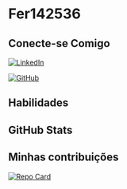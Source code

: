 # Fer142536

## Conecte-se Comigo
[![LinkedIn](https://img.shields.io/badge/LinkedIn-0077B5?style=for-the-badge&logo=linkedin&logoColor=white)](http://linkedin.com/in/fernanda-s-b9a172121)

[![GitHub](https://img.shields.io/badge/GitHub-100000?style=for-the-badge&logo=github&logoColor=white)](https://github.com/Fer142536)

## Habilidades 

## GitHub Stats

## Minhas contribuições 
[![Repo Card](https://github-readme-stats.vercel.app/api/pin/?username=Fer142536&repo=dio-lab-open-source&bg_color=000&border_color=30A3DC&show_icons=true&icon_color=30A3DC&title_color=E94D5F&text_color=FFF)](https://github.com/Fer142536/dio-lab-open-source)